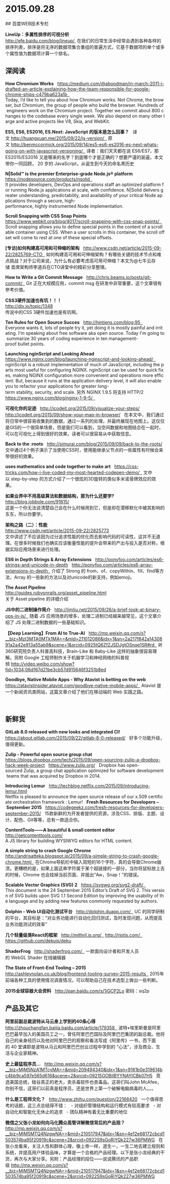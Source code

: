 2015.09.28  
========

## 百度WEB技术专栏 

**LineUp：多属性排序的可视分析**   
http://efe.baidu.com/blog/lineup/  
在我们的日常生活中经常会遇到各种各样的排序列表，排序是将无序的数据项集合重组的普遍方式，它基于数据项的单个或多个属性值为数据项计算一个排名。

## 深阅读 

**How Chromium Works**  
https://medium.com/@aboodman/in-march-2011-i-drafted-an-article-explaining-how-the-team-responsible-for-google-chrome-ships-c479ba623a1b   
Today, I’d like to tell you about how Chromium works. Not Chrome, the browser, but Chromium, the group of people who build the browser. Hundreds of engineers work on the Chromium project. Together we commit about 800 changes to the codebase every single week. We also depend on many other large and active projects like V8, Skia, and WebKit. 

**ES5, ES6, ES2016, ES.Next: JavaScript 的版本是怎么回事？**   
译文 http://huangxuan.me/2015/09/22/js-version/   
原文 http://benmccormick.org/2015/09/14/es5-es6-es2016-es-next-whats-going-on-with-javascript-versioning/   
译者：我们天天都在说 ES6/ES7，那 ES2015/ES2016 又是哪来的名字？到底哪个才是正确的？想要严谨的装逼，本文带你一同回顾， 20 岁的 JavaScript，从诞生到今天的命名黑历史 

**N|Solid™ is the premier Enterprise-grade Node.js® platform**   
https://nodesource.com/products/nsolid   
It provides developers, DevOps and operations staff an optimized platform for running Node.js applications at scale, with confidence. N|Solid delivers greater understanding, predictability, and availability of your critical Node applications through a secure, high-performance, highly instrumented Node implementation.   

**Scroll Snapping with CSS Snap Points**   
https://www.webkit.org/blog/4017/scroll-snapping-with-css-snap-points/   
Scroll snapping allows you to define special points in the content of a scrollable container using CSS. When a user scrolls in this container, the scroll offset will come to rest at one of these special offsets.  

**[专访]如何构建高可用和可伸缩的架构**   
http://www.csdn.net/article/2015-09-22/2825769-CTO   
如何构建高可用和可伸缩架构？有哪些关键的技术节点和难点挑战？对于公司来说，为什么有必要考虑高可用可伸缩？本文为@七牛云存储 首席架构师李道兵在CTO讲堂中的精彩分享整理。 

**How to Write a Git Commit Message**   
http://chris.beams.io/posts/git-commit/   
Git 正在大规模应用，commit msg 在研发中非常重要，这个文章很有参考价值。 

**CSS3硬件加速也有坑！！！**  
http://div.io/topic/1348  
传说中的CSS 3硬件加速也是有坑啊。 

**Ten Rules for Open Source Succes**   
http://hintjens.com/blog:95   
Everyone wants it, lots of people try it, yet doing it is mostly painful and irritating. I'm speaking about free software aka open source. Today I'm going to summarize 30 years of coding experience in ten management-proof bullet points. 

**Launching nginScript and Looking Ahead**   
https://www.nginx.com/blog/launching-nginscript-and-looking-ahead/   
nginScript is a robust implementation of much of JavaScript, including the parts most useful for configuring NGINX. nginScript can be used for quick fixes, making NGINX configuration more convenient and operations more efficient. But, because it runs at the application delivery level, it will also enable you to refactor your applications for greater long-term stability, security, and scale. 另外 NGINX 1.9.5 将支持 HTTP/2  https://www.nginx.com/blog/nginx-1-9-5/   

**可视化你的足迹**   
http://icodeit.org/2015/09/visualize-your-steps/   
http://icodeit.org/2015/09/show-your-map-in-browser/   
在本文中，我们通过将日常中很容易收集到的数据，通过一系列的处理，并最终展现在地图上。这仅仅是GIS的一个很简单场景，但是我们可以看到，当空间数据和地图结合在一起时，可以在可视化上得到很好的效果，读者可以很容易从中获取信息。 

**Back to the :roots**   
http://simurai.com/blog/2015/09/09/back-to-the-roots/   
文中通过4个例子演示了当使用CSS时，使用能继承父节点的一些属性有时候会来带很好的效果。 

**uses mathematics and code together to make art**   
https://css-tricks.com/how-i-live-coded-my-most-hearted-codepen-demo/   
文中以 step-by-step 的方式介绍了一个很炫的3D旋转的类似多米诺骨牌效应的效果。 

**如果业界中不用高级算法和数据结构，那为什么还要学?**   
http://blog.jobbole.com/91815/  
这是一个你无法说清楚自己会在什么时候用到它，但是却在潜移默化中被其影响的东东，所以你要学。 

**架构之路（二）：性能**   
http://www.csdn.net/article/2015-09-22/2825773  
文中讲述了不应该因为过分追求性能的优化而去影响代码的可读性，这并不无道理。在很多时候我们也确实应该衡量性能的提升会带来的产出与投入是否对称，根据实际应用场景来进行处理。 

**ES6 in Depth Strings & Array Extensions**   
http://ponyfoo.com/articles/es6-strings-and-unicode-in-depth   
http://ponyfoo.com/articles/es6-array-extensions-in-depth   
介绍了 Strong 的 from、of、copyWithin、fill、find等方法，Array 的一些新的方法以及对unicode的新支持，例如emoji。 

**The Asset Pipeline**  
http://guides.rubyonrails.org/asset_pipeline.html  
关于 Asset pipeline 的详细介绍 

**JS中的二进制操作简介**   
http://jimliu.net/2015/09/26/a-brief-look-at-binary-ops-in-js/   
随着 JS 应用场景的增多，处理二进制已经越来越常见，这个文章介绍了 JS 处理二进制数据的一些基础知识。 

**【Deep Learning】From AI to True-AI**   
http://mp.weixin.qq.com/s?__biz=MzI3MTA0MTk1MA==&mid=211012086&idx=1&sn=2a217f842a1430891a2a42e913a55ab9&scene=1&srcid=0925tQ6ZfZJSDJgtOSnqe1SR#rd   
听360研究院负责人科普高科技，Brain-Like 和 Baby-Like 这样的抽象很容易理解。另附 Google 工程师制作关于机器学习和神经网络的科普视频 http://video.weibo.com/show?fid=1034:06d167d21be3cb57d915646f3251b8ed   

**Goodbye, Native Mobile Apps - Why Atavist is betting on the web**   
https://atavistinsider.atavist.com/goodbye-native-mobile-apps/   
Atavist 是一个新闻资讯类网站，这篇文章介绍了他们在移动端的 Web 实践之路。 

  
## 新鲜货 

**GitLab 8.0 released with new looks and integrated CI!**   
https://about.gitlab.com/2015/09/22/gitlab-8-0-released/   
好多个功能升级，值得更新。 

**Zulip - Powerful open source group chat**   
https://blogs.dropbox.com/tech/2015/09/open-sourcing-zulip-a-dropbox-hack-week-project   
https://www.zulip.org/   
Dropbox has open-sourced Zulip, a group chat application optimized for software development teams that was acquired by Dropbox in 2014.   

**Introducing Lemur**   
http://techblog.netflix.com/2015/09/introducing-lemur.html   
Netflix is pleased to announce the open source release of our x.509 certificate orchestration framework : Lemur! 
  
**Fresh Resources for Developers – September 2015**   
https://codegeekz.com/fresh-resources-for-developers-september-2015/   
15款新鲜的为开发者提供的资源，涉及CSS、排版、主题、设计、配色、Git等等，总有一款适合你。 

**ContentTools——A beautiful & small content editor**  
http://getcontenttools.com/  
A JS library for building WYSIWYG editors for HTML content. 

**A simple string to crash Google Chrome**   
http://andrisatteka.blogspot.jp/2015/09/a-simple-string-to-crash-google-chrome.html   
在Chrome导航栏中输入简短的16个字符，真的会导致Chrome崩溃。更糟糕的是，如果上面这串字符属于某个超链接的一部分，当你将鼠标放上去的时候，Chrome 也会挂掉当前页面、并报出“Aw，Snap！”的错误。 

**Scalable Vector Graphics (SVG) 2**   
https://svgwg.org/svg2-draft/   
This document is the 24 September 2015 Editor’s Draft of SVG 2. This version of SVG builds upon SVG 1.1 Second Edition by improving the usability of the language and by adding new features commonly requested by authors. 

**Dolphin - Web UI自动化测试平台**   
http://dolphin.duapp.com/   
UC 的同学研制的平台，其目标是：“对业务功能进行自动化回归测试，及时发现问题，从而提高业务功能测试的效率”  

**几个轻量级类React的框架**   
http://mithril.js.org/   
http://riotjs.com/   
https://github.com/dekujs/deku   

**ShaderFrog**   
http://shaderfrog.com/   
一款面向设计者和开发人员的 WebGL Shader 在线编辑器   

**The State of Front-End Tooling – 2015**   
http://ashleynolan.co.uk/blog/frontend-tooling-survey-2015-results   
2015年前端各种工具的使用情况调查情况，可以帮助自己在技术选型上做出一些判断。 

**2015全球容器大会资料**   
http://pan.baidu.com/s/1jGCP2Lo 密码：sq2p   

## 产品及其它 

**阿里前副总裁波特从马云身上学到的40条心得**   
http://zhouchangfan.baijia.baidu.com/article/179358   
波特•埃里斯曼是阿里巴巴最早加入的美国员工之一，曾任阿里巴巴国际及阿里巴巴集团的副总裁。他将自己的亲身经历以及他对阿里巴巴的观察和看法写成《阿里传》一书，而下面的 40 堂课即是波特从马云和阿里巴巴创业过程中学到的 “心法”，涉及商业、生活与企业家精神。 

**史上最猛程序员...**   
http://mp.weixin.qq.com/s?__biz=MjM5NzA1MTcyMA==&mid=209494340&idx=1&sn=9161b0e319614bc4bb9ca597e565d616&scene=2&srcid=09215GOBilBYYNAYlCBk07H5   
竞选美国总统，硅谷真正的老大，卖杀毒软件也卖毒品。这哥们叫John McAfee，你别不信，这哥们以前真是程序员，还是世界上第一个破解电脑病毒的人。。。 

**什么是工程师文化？**   
http://www.zhihu.com/question/22168420   
一个值得思考的话题，这三点总结得不错：   
- 对组织管理结构和运行模式有较高要求   
- 对自动化和智能化无休止的追求   
- 团队精神有着无比重要的地位   

**微信之父张小龙如何向马化腾众高管详解微信背后的产品观？**  
http://mp.weixin.qq.com/s?__biz=MjM5MTQ4NzgwNA==&mid=210517947&idx=1&sn=4e12e68172cbcd1503574ba95f20919c&scene=2&srcid=0922S9sGoRiYQk227w36PMWG   
在张小龙看来，关注人性和群体心理，像上帝一样，道生一，一生二地去建立规则和系统，并提高用户体验品味，才算是一个合格的产品经理。以下是张小龙经典的干货，再次与大家分享。另附：产品经理的段位——说说腾讯的产品职级 http://mp.weixin.qq.com/s?__biz=MjM5MTQ4NzgwNA==&mid=210517947&idx=1&sn=4e12e68172cbcd1503574ba95f20919c&scene=2&srcid=0922S9sGoRiYQk227w36PMWG   


